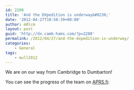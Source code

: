 ```yaml
---
id: 2208
title: 'And the DXpedition is underway&#8230;'
date: '2012-04-27T10:58:39+00:00'
author: m0lcm
layout: post
guid: 'http://dx.camb-hams.com/?p=2208'
permalink: /2012/04/27/and-the-dxpedition-is-underway/
categories:
    - General
tags:
    - mull2012
---
```


We are on our way from Cambridge to Dumbarton!

You can see the progress of the team on [APRS.fi](http://aprs.fi/#!mt=roadmap&z=9&call=a%2FG1SAA-9%2Ca%2FG0DDX-9%2Ca%2FG3PYE-9%2Ca%2FM0MJH-10%2Cw%2F2415409975%2Ca%2FM0LCM-9%2Ca%2FM1ACB-10%2Ca%2FM0VFC-9%2Ca%2FM1ACB-7&timerange=3600):

 <script type="text/javascript">
	he_track = "G1SAA-9,G0DDX-9,M0LCM-9,G3PYE-9";
</script><script src="http://aprs.fi/js/embed.js" type="text/javascript">
	</script>

Rob M0VFC is driving Gavin M1BXF and Pete 2E0SQL  
Bob G1SAA is driving Mark M0MJH and Steve M1ACB  
Phil M0DEG is driving Lawrence M0LCM, John G4BAO and Steve G8CRB  
Flossie G3PYE is being driven by Colin G4ERO and Terry G3VFC  
Geoff G0DDX and Linda G0TPX are driving Neil G4HUN

Dom M0BLF and Martin G3ZAY will be heading up later